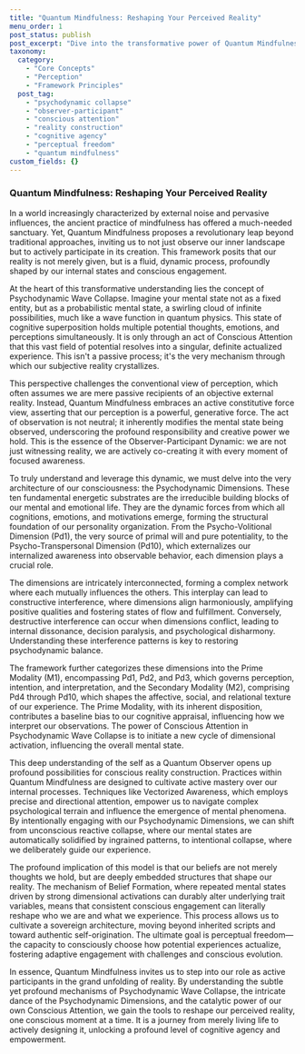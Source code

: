 ```yaml
---
title: "Quantum Mindfulness: Reshaping Your Perceived Reality"
menu_order: 1
post_status: publish
post_excerpt: "Dive into the transformative power of Quantum Mindfulness, a revolutionary framework that redefines our understanding of perception and reality. Unlike traditional approaches, Quantum Mindfulness positions you as an active co-creator of your experience, capable of consciously influencing your mental states. Explore how the Observer-Participant Dynamic empowers you to shift from passive observation to active mastery, shaping your inner and outer worlds."
taxonomy:
  category:
    - "Core Concepts"
    - "Perception"
    - "Framework Principles"
  post_tag:
    - "psychodynamic collapse"
    - "observer-participant"
    - "conscious attention"
    - "reality construction"
    - "cognitive agency"
    - "perceptual freedom"
    - "quantum mindfulness"
custom_fields: {}
---
```


### Quantum Mindfulness: Reshaping Your Perceived Reality

In a world increasingly characterized by external noise and pervasive influences, the ancient practice of mindfulness has offered a much-needed sanctuary. Yet, Quantum Mindfulness proposes a revolutionary leap beyond traditional approaches, inviting us to not just observe our inner landscape but to actively participate in its creation. This framework posits that our reality is not merely given, but is a fluid, dynamic process, profoundly shaped by our internal states and conscious engagement.

At the heart of this transformative understanding lies the concept of Psychodynamic Wave Collapse. Imagine your mental state not as a fixed entity, but as a probabilistic mental state, a swirling cloud of infinite possibilities, much like a wave function in quantum physics. This state of cognitive superposition holds multiple potential thoughts, emotions, and perceptions simultaneously. It is only through an act of Conscious Attention that this vast field of potential resolves into a singular, definite actualized experience. This isn't a passive process; it's the very mechanism through which our subjective reality crystallizes.

This perspective challenges the conventional view of perception, which often assumes we are mere passive recipients of an objective external reality. Instead, Quantum Mindfulness embraces an active constitutive force view, asserting that our perception is a powerful, generative force. The act of observation is not neutral; it inherently modifies the mental state being observed, underscoring the profound responsibility and creative power we hold. This is the essence of the Observer-Participant Dynamic: we are not just witnessing reality, we are actively co-creating it with every moment of focused awareness.

To truly understand and leverage this dynamic, we must delve into the very architecture of our consciousness: the Psychodynamic Dimensions. These ten fundamental energetic substrates are the irreducible building blocks of our mental and emotional life. They are the dynamic forces from which all cognitions, emotions, and motivations emerge, forming the structural foundation of our personality organization. From the Psycho-Volitional Dimension (Pd1), the very source of primal will and pure potentiality, to the Psycho-Transpersonal Dimension (Pd10), which externalizes our internalized awareness into observable behavior, each dimension plays a crucial role.

The dimensions are intricately interconnected, forming a complex network where each mutually influences the others. This interplay can lead to constructive interference, where dimensions align harmoniously, amplifying positive qualities and fostering states of flow and fulfillment. Conversely, destructive interference can occur when dimensions conflict, leading to internal dissonance, decision paralysis, and psychological disharmony. Understanding these interference patterns is key to restoring psychodynamic balance.

The framework further categorizes these dimensions into the Prime Modality (M1), encompassing Pd1, Pd2, and Pd3, which governs perception, intention, and interpretation, and the Secondary Modality (M2), comprising Pd4 through Pd10, which shapes the affective, social, and relational texture of our experience. The Prime Modality, with its inherent disposition, contributes a baseline bias to our cognitive appraisal, influencing how we interpret our observations. The power of Conscious Attention in Psychodynamic Wave Collapse is to initiate a new cycle of dimensional activation, influencing the overall mental state.

This deep understanding of the self as a Quantum Observer opens up profound possibilities for conscious reality construction. Practices within Quantum Mindfulness are designed to cultivate active mastery over our internal processes. Techniques like Vectorized Awareness, which employs precise and directional attention, empower us to navigate complex psychological terrain and influence the emergence of mental phenomena. By intentionally engaging with our Psychodynamic Dimensions, we can shift from unconscious reactive collapse, where our mental states are automatically solidified by ingrained patterns, to intentional collapse, where we deliberately guide our experience.

The profound implication of this model is that our beliefs are not merely thoughts we hold, but are deeply embedded structures that shape our reality. The mechanism of Belief Formation, where repeated mental states driven by strong dimensional activations can durably alter underlying trait variables, means that consistent conscious engagement can literally reshape who we are and what we experience. This process allows us to cultivate a sovereign architecture, moving beyond inherited scripts and toward authentic self-origination. The ultimate goal is perceptual freedom—the capacity to consciously choose how potential experiences actualize, fostering adaptive engagement with challenges and conscious evolution.

In essence, Quantum Mindfulness invites us to step into our role as active participants in the grand unfolding of reality. By understanding the subtle yet profound mechanisms of Psychodynamic Wave Collapse, the intricate dance of the Psychodynamic Dimensions, and the catalytic power of our own Conscious Attention, we gain the tools to reshape our perceived reality, one conscious moment at a time. It is a journey from merely living life to actively designing it, unlocking a profound level of cognitive agency and empowerment.
